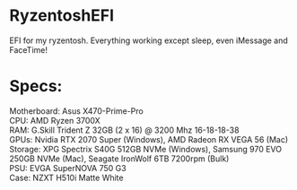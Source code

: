 # RyzentoshEFI
EFI for my ryzentosh. Everything working except sleep, even iMessage and FaceTime!

# Specs:
Motherboard: Asus X470-Prime-Pro  
CPU: AMD Ryzen 3700X  
RAM: G.Skill Trident Z 32GB (2 x 16) @ 3200 Mhz 16-18-18-38  
GPUs: Nvidia RTX 2070 Super (Windows), AMD Radeon RX VEGA 56 (Mac)  
Storage: XPG Spectrix S40G 512GB NVMe (Windows), Samsung 970 EVO 250GB NVMe (Mac), Seagate IronWolf 6TB 7200rpm (Bulk)  
PSU: EVGA SuperNOVA 750 G3  
Case: NZXT H510i Matte White  
